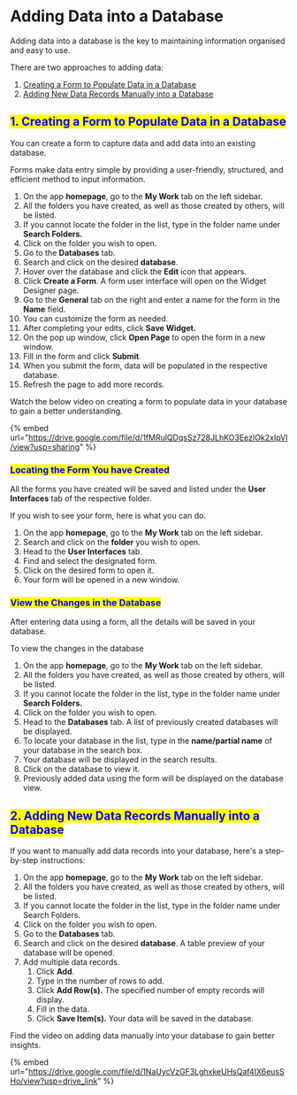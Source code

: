 # Adding Data into a Database

Adding data into a database is the key to maintaining information organised and easy to use.

There are two approaches to adding data:

1. [Creating a Form to Populate Data in a Database](adding-data-into-a-database.md#id-1.-creating-a-form-to-populate-data-in-a-database)
2. [Adding New Data Records Manually into a Database](adding-data-into-a-database.md#id-2.-adding-new-data-records-manually-into-a-database)

## <mark style="color:blue;">1. Creating a Form to Populate Data in a Database</mark>

You can create a form to capture data and add data into an existing database.

Forms make data entry simple by providing a user-friendly, structured, and efficient method to input information.

1. On the app **homepage**, go to the **My Work** tab on the left sidebar.
2. All the folders you have created, as well as those created by others, will be listed.
3. If you cannot locate the folder in the list, type in the folder name under **Search Folders.**
4. Click on the folder you wish to open.
5. Go to the **Databases** tab.
6. Search and click on the desired **database**.
7. Hover over the database and click the **Edit** icon that appears.
8. Click **Create a Form**. A form user interface will open on the Widget Designer page.
9. Go to the **General** tab on the right and enter a name for the form in the **Name** field.
10. You can customize the form as needed.
11. After completing your edits, click **Save Widget.**
12. On the pop up window, click **Open Page** to open the form in a new window.
13. Fill in the form and click **Submit**.
14. When you submit the form, data will be populated in the respective database.
15. Refresh the page to add more records.

Watch the below video on creating a form to populate data in your database to gain a better understanding.

{% embed url="https://drive.google.com/file/d/1fMRulQDqsSz728JLhKO3EezIOk2xIpVl/view?usp=sharing" %}

### <mark style="color:blue;">Locating the Form You have Created</mark>

All the forms you have created will be saved and listed under the **User Interfaces** tab of the respective folder.&#x20;

If you wish to see your form, here is what you can do.

1. On the app **homepage**, go to the **My Work** tab on the left sidebar.
2. Search and click on the **folder** you wish to open.
3. Head to the **User Interfaces** tab.
4. Find and select the designated form.
5. Click on the desired form to open it.
6. Your form will be opened in a new window.

### <mark style="color:blue;">View the Changes in the Database</mark>

After entering data using a form, all the details will be saved in your database.

To view the changes in the database

1. On the app **homepage**, go to the **My Work** tab on the left sidebar.
2. All the folders you have created, as well as those created by others, will be listed.
3. If you cannot locate the folder in the list, type in the folder name under **Search Folders.**
4. Click on the folder you wish to open.
5. Head to the **Databases** tab. A list of previously created databases will be displayed.
6. To locate your database in the list, type in the **name/partial name** of your database in the search box.
7. Your database will be displayed in the search results.
8. Click on the database to view it.
9. Previously added data using the form will be displayed on the database view.

## <mark style="color:blue;">2. Adding New Data Records Manually into a Database</mark>

If you want to manually add data records into your database, here's a step-by-step instructions:

1. On the app **homepage**, go to the **My Work** tab on the left sidebar.
2. All the folders you have created, as well as those created by others, will be listed.&#x20;
3. If you cannot locate the folder in the list, type in the folder name under Search Folders.&#x20;
4. Click on the folder you wish to open.
5. Go to the **Databases** tab.
6. Search and click on the desired **database**. A table preview of your database will be opened.
7. Add multiple data records.
   1. Click **Add**.
   2. Type in the number of rows to add.
   3. Click **Add Row(s).** The specified number of empty records will display.
   4. Fill in the data.&#x20;
   5. Click **Save Item(s).** Your data will be saved in the database.

Find the video on adding data manually into your database to gain better insights.

{% embed url="https://drive.google.com/file/d/1NaUycVzGF3LghxkeUHsQaf4IX6eusSHo/view?usp=drive_link" %}
